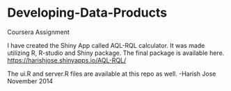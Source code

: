 Developing-Data-Products
========================

Coursera Assignment

I have created the Shiny App called AQL-RQL calculator. It was made utilizing R, R-studio and Shiny package. The final package is available here. https://harishjose.shinyapps.io/AQL-RQL/

The ui.R and server.R files are available at this repo as well.
-Harish Jose November 2014
